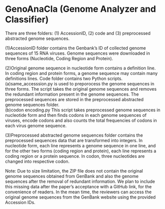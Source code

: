 # GenoAnaCla (Genome Analyzer and Classifier)
There are three folders: (1) AccessionID, (2) code and (3) preprocessed abstracted genome sequences. 

(1)AccessionID folder contains the Genbank’s ID of collected genome sequences of 15 RNA viruses. Genome sequences were downloaded in three forms (Nucleotide, Coding Region and Protein). 

(2)Original genome sequence in nucleotide form contains a definition line. In coding region and protein forms, a genome sequence may contain many definitions lines. Code folder contains two Python scripts. 
(a)same_accesssion.py is used to preporocess the genome sequences in three forms. The script takes the original genome sequences  and removes the redundant information present in the genome sequences. The preprocessed sequences are stored in the preprocessed abstracted genome sequences folder.  
(b)codon encoding.py  This script takes preprocessed genome sequences in nucleotide form and then finds codons in each genome sequences of viruses, encode codons and also counts the total frequencies of codons in each virus genome sequence.

(3)Preprocessed abstracted genome sequences folder contains the preprocessed sequences data that are transformed into integers.  In nucleotide form, each line represents a genome sequence in one line, and for the other  two forms (coding region and protein), each line represents a coding region or a protein sequence. In codon, three nucleotides are changed into respective codon. 

Note: Due to size limitation, the ZIP file does not contain the original genome sequences obtained from GenBank and also the genome sequences after the removal of redundant information. We plan to include this missing data after the paper’s acceptance with a GitHub link, for the convenience of readers.  In the mean time, the reviewers can access the original genome sequences from the GenBank website using the provided Accession IDs.
